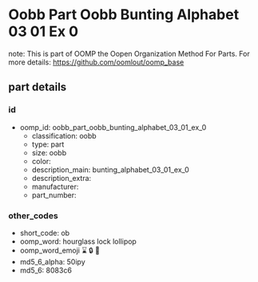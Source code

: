 # Oobb Part Oobb Bunting Alphabet 03 01 Ex 0  

note: This is part of OOMP the Oopen Organization Method For Parts. For more details: https://github.com/oomlout/oomp_base

##  part details





### id
* oomp_id: oobb_part_oobb_bunting_alphabet_03_01_ex_0
  * classification: oobb
  * type: part
  * size: oobb
  * color: 
  * description_main: bunting_alphabet_03_01_ex_0
  * description_extra: 
  * manufacturer: 
  * part_number: 

### other_codes
* short_code: ob
* oomp_word: hourglass lock lollipop
* oomp_word_emoji :hourglass: :lock: :lollipop:
* md5_6_alpha: 50ipy
* md5_6: 8083c6